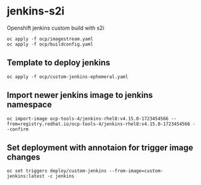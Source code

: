 # jenkins-s2i
Openshift jenkins custom build with s2i
```
oc apply -f ocp/imagestream.yaml
oc apply -f ocp/buildconfig.yaml
```
## Template to deploy jenkins
```
oc apply -f ocp/custom-jenkins-ephemeral.yaml
```
## Import newer jenkins image to jenkins namespace
```
oc import-image ocp-tools-4/jenkins-rhel8:v4.15.0-1723454566 --from=registry.redhat.io/ocp-tools-4/jenkins-rhel8:v4.15.0-1723454566 --confirm
```
## Set deployment with annotaion for trigger image changes
```
oc set triggers deploy/custom-jenkins --from-image=custom-jenkins:latest -c jenkins
```